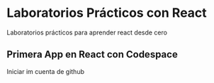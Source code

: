 # Laboratorios Prácticos con React
Laboratorios prácticos para aprender react desde cero

## Primera App en React con Codespace
Iniciar im cuenta de github